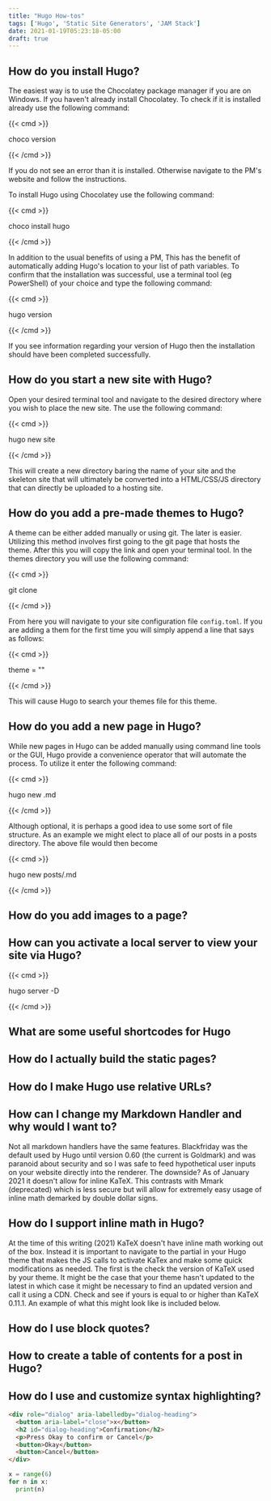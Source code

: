 ```yaml
---
title: "Hugo How-tos"
tags: ['Hugo', 'Static Site Generators', 'JAM Stack']
date: 2021-01-19T05:23:18-05:00
draft: true 
---
```


## How do you install Hugo?

The easiest way is to use the Chocolatey package manager if you are on Windows. If you haven't already install Chocolatey. To check if it is installed already use the following command: 

{{< cmd >}}

choco version

{{< /cmd >}}

If you do not see an error than it is installed. Otherwise navigate to the PM's website and follow the instructions.

 To install Hugo using Chocolatey use the following command: 

{{< cmd >}}

choco install hugo

{{< /cmd >}}

In addition to the usual benefits of using a PM, This has the benefit of automatically adding Hugo's location to your list of path variables. To confirm that the installation was successful, use a terminal tool (eg PowerShell) of your choice and type the following command:

{{< cmd >}}

hugo version

{{< /cmd >}}

If you see information regarding your version of Hugo then the installation should have been completed successfully.



## How do you start a new site with Hugo?

Open your desired terminal tool and navigate to the desired directory where you wish to place the new site. The use the following command:

{{< cmd >}}

hugo new site <SITENAME>

{{< /cmd >}}

This will create a new directory baring the name of your site and the skeleton site that will ultimately be converted into a HTML/CSS/JS directory that can directly be uploaded to a hosting site.



## How do you add a pre-made themes to Hugo?

A theme can be either added manually or using git. The later is easier. Utilizing this method involves first going to the git page that hosts the theme. After this you will copy the link and open your terminal tool. In the themes directory you will use the following command:

{{< cmd >}}

git clone <GITURL>

{{< /cmd >}}

From here you will navigate to your site configuration file `config.toml`. If you are adding a them for the first time you will simply append a line that says as follows:

{{< cmd >}}

theme = "<THEMENAME>"

{{< /cmd >}}

This will cause Hugo to search your themes file for this theme. 



## How do you add a new page in Hugo?

While new pages in Hugo can be added manually using command line tools or the GUI, Hugo provide a convenience operator that will automate the process. To utilize it enter the following command:

{{< cmd >}}

hugo new <POSTNAME>.md

{{< /cmd >}}



Although optional, it is perhaps a good idea to use some sort of file structure. As an example we might elect to place all of our posts in a posts directory. The above file would then become

{{< cmd >}}

hugo new posts/<POSTNAME>.md

{{< /cmd >}}



## How do you add images to a page?



## How can you activate a local server to view your site via Hugo?

{{< cmd >}}

hugo server -D

{{< /cmd >}}



## What are some useful shortcodes for Hugo







## How do I actually build the static pages?



## How do I make Hugo use relative URLs?



## How can I change my Markdown Handler and why would I want to?

 Not all markdown handlers have the same features. Blackfriday was the default used by Hugo until version 0.60 (the current is Goldmark) and was paranoid about security and so I was safe to feed hypothetical user inputs on your website directly into the renderer. The downside? As of January 2021 it doesn't allow for inline KaTeX. This contrasts with Mmark (deprecated) which is less secure but will allow for extremely easy usage of inline math demarked by double dollar signs.



## How do I support inline math in Hugo?

At the time of this writing (2021) KaTeX doesn't have inline math working out of the box. Instead it is important to navigate to the partial in your Hugo theme that makes the JS calls to activate KaTex and make some quick modifications as needed. The first is the check the version of KaTeX used by your theme. It might be the case that your theme hasn't updated to the latest in which case it might be necessary to find an updated version and call it using a CDN. Check and see if yours is equal to or higher than KaTeX 0.11.1. An example of what this might look like is included below.




<!-- Katex css -->
<link rel="stylesheet" href="https://cdn.jsdelivr.net/npm/katex@0.11.1/dist/katex.min.css" integrity="sha384-zB1R0rpPzHqg7Kpt0Aljp8JPLqbXI3bhnPWROx27a9N0Ll6ZP/+DiW/UqRcLbRjq" crossorigin="anonymous">

<!-- The loading of KaTeX is deferred to speed up page rendering -->

<script defer src="https://cdn.jsdelivr.net/npm/katex@0.11.1/dist/katex.min.js" integrity="sha384-y23I5Q6l+B6vatafAwxRu/0oK/79VlbSz7Q9aiSZUvyWYIYsd+qj+o24G5ZU2zJz" crossorigin="anonymous"></script>


<!-- To automatically render math in text elements, include the auto-render extension: -->

<script defer src="https://cdn.jsdelivr.net/npm/katex@0.11.1/dist/contrib/auto-render.min.js" integrity="sha384-kWPLUVMOks5AQFrykwIup5lo0m3iMkkHrD0uJ4H5cjeGihAutqP0yW0J6dpFiVkI"
crossorigin="anonymous"
onload='renderMathInElement(document.body);'></script




Next you will want to call a short script (after the one that call KaTeX) which will modify the delimiters. 

    document.addEventListener("DOMContentLoaded", function() {
        renderMathInElement(document.body, {
            delimiters: [
                {left: "$$", right: "$$", display: true},
                {left: "$", right: "$", display: false}
            ]
        });
    });
</script>


## How do I use block quotes?



## How to create a table of contents for a post in Hugo?



## How do I use and customize syntax highlighting?

```html
<div role="dialog" aria-labelledby="dialog-heading">
  <button aria-label="close">x</button>
  <h2 id="dialog-heading">Confirmation</h2>
  <p>Press Okay to confirm or Cancel</p>
  <button>Okay</button>
  <button>Cancel</button>
</div>
```

```python
x = range(6)
for n in x:
  print(n)
```
